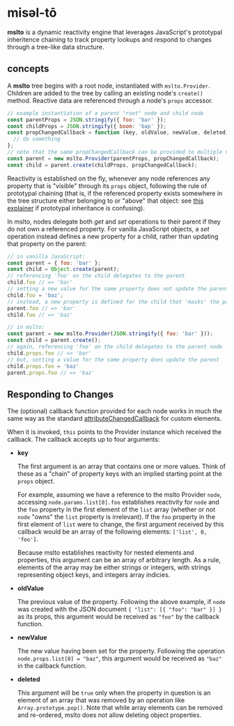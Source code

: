 # misəl-tō
**mslto** is a dynamic reactivity engine that leverages JavaScript's prototypal inheritence chaining to track property lookups and respond to changes through a tree-like data structure.

## concepts
A **mslto** tree begins with a root node, instantiated with `mslto.Provider`. Children are added to the tree by calling an existing node's `create()` method. Reactive data are referenced through a node's `props` accessor.

```js
// example instantiation of a parent "root" node and child node
const parentProps = JSON.stringify({ foo: 'bar' });
const childProps = JSON.stringify({ boom: 'bap' });
const propChangedCallback = function (key, oldValue, newValue, deleted) {
  // do something
};
// note that the same propChangedCallback can be provided to multiple nodes
const parent = new mslto.Provider(parentProps, propChangedCallback);
const child = parent.create(childProps, propChangedCallback);
```

Reactivity is established on the fly, whenever any node references any property that is "visible" through its `props` object, following the rule of prototypal chaining (that is, if the referenced property exists somewhere in the tree structure either belonging to or "above" that object: see [this explainer](https://developer.mozilla.org/en-US/docs/Web/JavaScript/Inheritance_and_the_prototype_chain) if prototypal inheritance is confusing).

In mslto, nodes delegate both *get* and *set* operations to their parent if they do not own a referenced property. For vanilla JavaScript objects, a *set* operation instead defines a new property for a child, rather than updating that property on the parent:

```js
// in vanilla JavaScript:
const parent = { foo: 'bar' };
const child = Object.create(parent);
// referencing 'foo' on the child delegates to the parent
child.foo // => 'bar'
// setting a new value for the same property does not update the parent
child.foo = 'baz';
// instead, a new property is defined for the child that 'masks' the parent property
parent.foo // => 'bar'
child.foo // => 'baz'
```

```js
// in mslto:
const parent = new mslto.Provider(JSON.stringify({ foo: 'bar' }));
const child = parent.create();
// again, referencing 'foo' on the child delegates to the parent node
child.props.foo // => 'bar'
// but, setting a value for the same property does update the parent
child.props.foo = 'baz'
parent.props.foo // => 'baz'
```

## Responding to Changes
The (optional) callback function provided for each node works in much the same way as the standard [attributeChangedCallback](https://developer.mozilla.org/en-US/docs/Web/Web_Components/Using_custom_elements#using_the_lifecycle_callbacks) for custom elements.

When it is invoked, `this` points to the Provider instance which received the callback. The callback accepts up to four arguments:

* **key**

  The first argument is an array that contains one or more values. Think of these as a "chain" of property keys with an implied starting point at the `props` object.

  For example, assuming we have a reference to the mslto Provider `node`, accessing `node.params.list[0].foo` establishes reactivity for `node` and the `foo` property in the first element of the `list` array (whether or not  `node` "owns" the `list` property is irrelevant). If the `foo` property in the first element of `list` were to change, the first argument received by this callback would be an array of the following elements: `['list', 0, 'foo']`.

  Because mslto establishes reactivity for nested elements and properties, this argument can be an array of arbitrary length. As a rule, elements of the array may be either strings or integers, with strings representing object keys, and integers array indicies.

* **oldValue**

  The previous value of the property. Following the above example, if `node` was created with the JSON document `{ "list": [{ "foo": "bar" }] }` as its props, this argument would be received as `"foo"` by the callback function.

* **newValue**

  The new value having been set for the property. Following the operation `node.props.list[0] = "baz"`, this argument would be received as `"baz"` in the callback function.

* **deleted**

  This argument will be `true` only when the property in question is an element of an array that was removed by an operation like `Array.prototype.pop()`. Note that while array elements can be removed and re-ordered, mslto does not allow deleting object properties.
